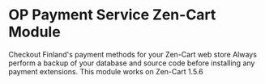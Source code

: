 # OP Payment Service Zen-Cart Module
Checkout Finland's payment methods for your Zen-Cart web store
Always perform a backup of your database and source code before installing any payment extensions.
This module works on Zen-Cart 1.5.6
